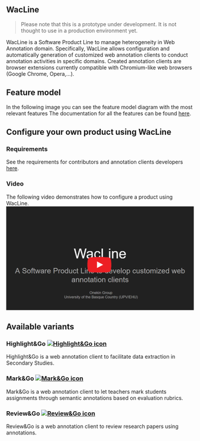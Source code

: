 ## WacLine
> Please note that this is a prototype under development. It is not thought to use in a production environment yet.

WacLine is a Software Product Line to manage heterogeneity in Web Annotation domain. Specifically, WacLine allows configuration and automatically generation of customized web annotation clients to conduct annotation activities in specific domains. Created annotation clients are browser extensions currently compatible with Chromium-like web browsers (Google Chrome, Opera,...).

## Feature model
In the following image you can see the feature model diagram with the most relevant features 
The documentation for all the features can be found [here](./featureModel/).

## Configure your own product using WacLine
### Requirements
See the requirements for contributors and annotation clients developers [here](https://github.com/onekin/WacLine#requirements-for-contributors-and-annotation-clients-developers).

### Video
The following video demonstrates how to configure a product using WacLine.
[![video.png](video.png)](https://go.haritzmedina.com/waclineVideo)

## Available variants
### Highlight&Go [![Highlight&Go icon][highlightAndGoIcon]](https://rebrand.ly/highlightAndGo)
Highlight&Go is a web annotation client to facilitate data extraction in Secondary Studies.

### Mark&Go [![Mark&Go icon][markAndGoIcon]](https://rebrand.ly/markAndGo)
Mark&Go is a web annotation client to let teachers mark students assignments through semantic annotations based on evaluation rubrics.
### Review&Go [![Review&Go icon][reviewAndGoIcon]](https://rebrand.ly/reviewAndGo)
Review&Go is a web annotation client to review research papers using annotations.

[highlightAndGoIcon]: https://raw.githubusercontent.com/onekin/WacLine/master/input/app/images/hag/icon-38.png
[markAndGoIcon]: https://raw.githubusercontent.com/onekin/WacLine/master/input/app/images/mag/icon-38.png
[reviewAndGoIcon]: https://raw.githubusercontent.com/onekin/WacLine/master/input/app/images/rag/icon-38.png
